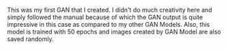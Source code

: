 This was my first GAN that I created. I didn't do much creativity here and simply followed the manual because of which the GAN output is quite impressive in this case as compared to my other GAN Models. Also, this model is trained with 50 epochs and images created by GAN Model are also saved randomly.
